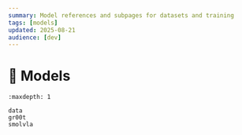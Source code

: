```yaml
---
summary: Model references and subpages for datasets and training
tags: [models]
updated: 2025-08-21
audience: [dev]
---
```


# 🧠 Models

```{toctree}
:maxdepth: 1

data
gr00t
smolvla
```

